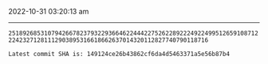 2022-10-31 03:20:13 am

---

`251892685310794266782379322936646224442275262289222492249951265910871222423271281112903895316618662637014320112827740790118716`

`Latest commit SHA is: 149124ce26b43862cf6da4d5463371a5e56b87b4 `
